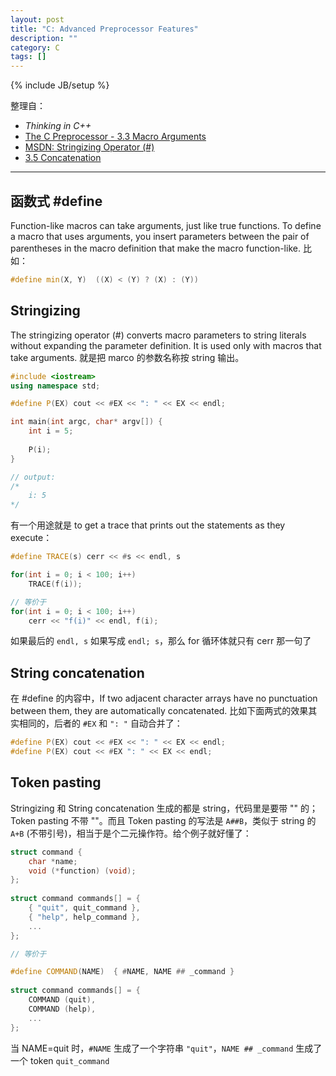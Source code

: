 ```yaml
---
layout: post
title: "C: Advanced Preprocessor Features"
description: ""
category: C
tags: []
---
```

{% include JB/setup %}

整理自：

* _Thinking in C++_
* [The C Preprocessor - 3.3 Macro Arguments](https://gcc.gnu.org/onlinedocs/cpp/Macro-Arguments.html)
* [MSDN: Stringizing Operator (#)](https://msdn.microsoft.com/en-us/library/7e3a913x.aspx)
* [3.5 Concatenation](https://gcc.gnu.org/onlinedocs/cpp/Concatenation.html)

-----

## 函数式 #define

Function-like macros can take arguments, just like true functions. To define a macro that uses arguments, you insert parameters between the pair of parentheses in the macro definition that make the macro function-like. 比如：

```cpp
#define min(X, Y)  ((X) < (Y) ? (X) : (Y))
```

## Stringizing 

The stringizing operator (#) converts macro parameters to string literals without expanding the parameter definition. It is used only with macros that take arguments. 就是把 marco 的参数名称按 string 输出。

```cpp
#include <iostream>
using namespace std;

#define P(EX) cout << #EX << ": " << EX << endl;

int main(int argc, char* argv[]) {
	int i = 5;
	
	P(i);
}

// output:
/* 
	i: 5
*/
```

有一个用途就是 to get a trace that prints out the statements as they execute：

```cpp
#define TRACE(s) cerr << #s << endl, s

for(int i = 0; i < 100; i++)
	TRACE(f(i));

// 等价于	
for(int i = 0; i < 100; i++)
	cerr << "f(i)" << endl, f(i);
```

如果最后的 `endl, s` 如果写成 `endl; s`，那么 for 循环体就只有 cerr 那一句了

## String concatenation

在 #define 的内容中，If two adjacent character arrays have no punctuation between them, they are automatically concatenated. 比如下面两式的效果其实相同的，后者的 `#EX` 和 `": "` 自动合并了：

```cpp
#define P(EX) cout << #EX << ": " << EX << endl;
#define P(EX) cout << #EX ": " << EX << endl;
```

## Token pasting

Stringizing 和 String concatenation 生成的都是 string，代码里是要带 "" 的；Token pasting 不带 ""。而且 Token pasting 的写法是 `A##B`，类似于 string 的 `A+B` (不带引号)，相当于是个二元操作符。给个例子就好懂了：

```cpp
struct command {
	char *name;
	void (*function) (void);
};
 
struct command commands[] = {
	{ "quit", quit_command },
	{ "help", help_command },
	...
};

// 等价于

#define COMMAND(NAME)  { #NAME, NAME ## _command }
     
struct command commands[] = {
	COMMAND (quit),
	COMMAND (help),
	...
};
```

当 NAME=quit 时，`#NAME` 生成了一个字符串 `"quit"`，`NAME ## _command` 生成了一个 token `quit_command`